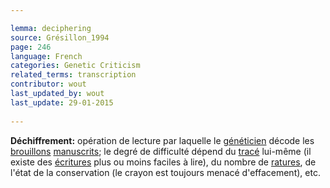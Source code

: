 ```yaml
---

lemma: deciphering
source: Grésillon_1994
page: 246 
language: French
categories: Genetic Criticism
related_terms: transcription
contributor: wout
last_updated_by: wout
last_update: 29-01-2015
        
---
```


**Déchiffrement:** opération de lecture par laquelle le [généticien](criticGenetic.html) décode les [brouillons](draft.html) [manuscrits](manuscript.html); le degré de difficulté dépend du [tracé](trace.html) lui-même (il existe des [écritures](writingProduct.html) plus ou moins faciles à lire), du nombre de [ratures](deletion.html), de l'état de la conservation (le crayon est toujours menacé d'effacement), etc.

